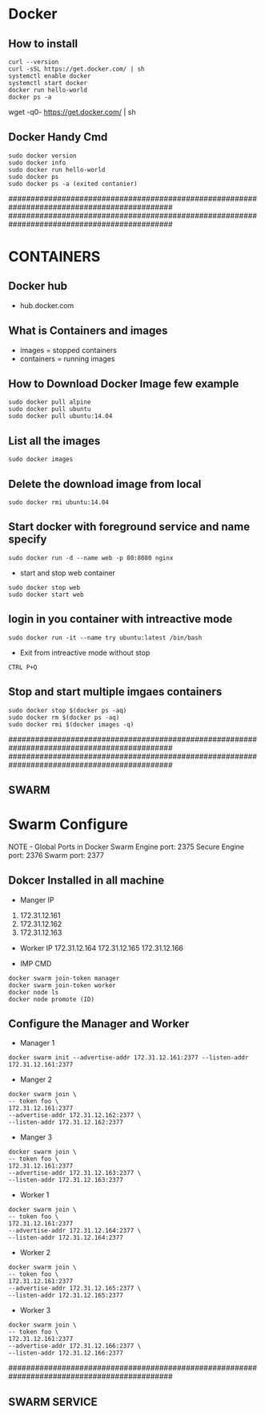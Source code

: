 # Docker

## How to install
```
curl --version
curl -sSL https://get.docker.com/ | sh
systemctl enable docker
systemctl start docker
docker run hello-world
docker ps -a
```

wget -q0- https://get.docker.com/ | sh

## Docker Handy Cmd
```
sudo docker version
sudo docker info
sudo docker run hello-world
sudo docker ps
sudo docker ps -a (exited contanier)
```

#############################################################################################
#############################################################################################

# CONTAINERS

## Docker hub
- hub.docker.com

## What is Containers and images
- images = stopped containers
- containers = running images

## How to Download Docker Image few example
```
sudo docker pull alpine
sudo docker pull ubuntu
sudo docker pull ubuntu:14.04
```

## List all the images
```
sudo docker images
```

## Delete the download image from local
```
sudo docker rmi ubuntu:14.04
```

## Start docker with foreground service and name specify
```
sudo docker run -d --name web -p 80:8080 nginx
```
- start and stop web container
```
sudo docker stop web
sudo docker start web
```

## login in you container with intreactive mode
```
sudo docker run -it --name try ubuntu:latest /bin/bash
```
- Exit from intreactive mode without stop
```
CTRL P+Q
```

## Stop and start multiple imgaes containers
```
sudo docker stop $(docker ps -aq)
sudo docker rm $(docker ps -aq)
sudo docker rmi $(docker images -q)
```

#############################################################################################
#############################################################################################

## SWARM

# Swarm Configure

NOTE - Global Ports in Docker Swarm
Engine port: 2375
Secure Engine port: 2376
Swarm port: 2377

## Dokcer Installed in all machine
- Manger IP
1. 172.31.12.161
2. 172.31.12.162
3. 172.31.12.163

- Worker IP
172.31.12.164
172.31.12.165
172.31.12.166

- IMP CMD
``` 
docker swarm join-token manager
docker swarm join-token worker
docker node ls
docker node promote (ID)
```

## Configure the Manager and Worker

- Manager 1
```
docker swarm init --advertise-addr 172.31.12.161:2377 --listen-addr 172.31.12.161:2377
```

- Manger 2
```
docker swarm join \
-- token foo \
172.31.12.161:2377
--advertise-addr 172.31.12.162:2377 \
--listen-addr 172.31.12.162:2377
```

- Manger 3
```
docker swarm join \
-- token foo \
172.31.12.161:2377
--advertise-addr 172.31.12.163:2377 \
--listen-addr 172.31.12.163:2377
```

- Worker 1
```
docker swarm join \
-- token foo \
172.31.12.161:2377
--advertise-addr 172.31.12.164:2377 \
--listen-addr 172.31.12.164:2377
```

- Worker 2
```
docker swarm join \
-- token foo \
172.31.12.161:2377
--advertise-addr 172.31.12.165:2377 \
--listen-addr 172.31.12.165:2377
```

- Worker 3
```
docker swarm join \
-- token foo \
172.31.12.161:2377
--advertise-addr 172.31.12.166:2377 \
--listen-addr 172.31.12.166:2377
```
#############################################################################################
## SWARM SERVICE
